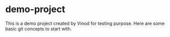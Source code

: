 # demo-project
This is a demo project created by Vinod for testing purpose.
Here are some basic git concepts to start with.
